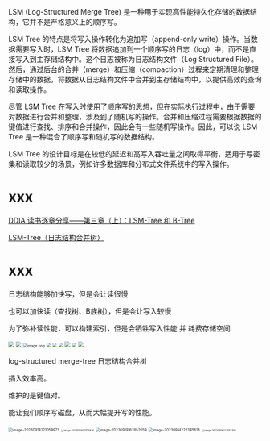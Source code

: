 LSM (Log-Structured Merge Tree) 是一种用于实现高性能持久化存储的数据结构，它并不是严格意义上的顺序写。

LSM Tree 的特点是将写入操作转化为追加写（append-only write）操作。当数据需要写入时，LSM Tree 将数据追加到一个顺序写的日志（log）中，而不是直接写入到主存储结构中。这个日志被称为日志结构文件（Log Structured File）。然后，通过后台的合并（merge）和压缩（compaction）过程来定期清理和整理存储中的数据，将数据从日志结构文件中合并到主存储结构中，以提供高效的查询和读取操作。

尽管 LSM Tree 在写入时使用了顺序写的思想，但在实际执行过程中，由于需要对数据进行合并和整理，涉及到了随机写的操作。合并和压缩过程需要根据数据的键值进行查找、排序和合并操作，因此会有一些随机写操作。因此，可以说 LSM Tree 是一种混合了顺序写和随机写的数据结构。

LSM Tree 的设计目标是在较低的延迟和高写入吞吐量之间取得平衡，适用于写密集和读取较少的场景，例如许多数据库和分布式文件系统中的写入操作。

# xxx

[DDIA 读书逐章分享——第三章（上）：LSM-Tree 和 B-Tree](https://www.bilibili.com/video/BV1mL411P72H/?spm_id_from=333.337.search-card.all.click&vd_source=e293618b61bc2e8257f8e5b2ea454d76)

[LSM-Tree（日志结构合并树）](https://www.bilibili.com/video/BV1Zz4y1r7BJ/?spm_id_from=333.337.search-card.all.click&vd_source=e293618b61bc2e8257f8e5b2ea454d76)

# xxx

日志结构能够加快写，但是会让读很慢

也可以加快读（查找树、B族树），但是会让写入较慢

为了弥补读性能，可以构建索引，但是会牺牲写入性能 并 耗费存储空间

<img src="https://p.sda1.dev/13/dd1d2eb8bf994e890e351f42f16bf8d1/image.png" style="zoom: 67%;" />

<img src="https://p.sda1.dev/13/d1faef101c03dd1c16843c9c6fde379c/image.png" style="zoom:67%;" />

<img src="https://p.sda1.dev/13/a0c52b1bbf5a0210225858decaa82878/image.png" alt="image.png" style="zoom:50%;" />

<img src="https://p.sda1.dev/13/18becfe5d595931293c1cbb1c0f95d77/yuWCrQQwkx.png$" style="zoom:50%;" />

<img src="https://p.sda1.dev/13/3ae9089a0c6fe41680892aa6c94a39a4/qsqq8e2oHR.png" style="zoom:50%;" />

<img src="https://p.sda1.dev/13/690f20ac6c53e29eb9d0f86df7334c04/94pI4c3g4J.png" style="zoom:50%;" />

<img src="https://p.sda1.dev/13/8b04f83a40c5cc4953aa8a60b02888a7/7EJsevwPUJ.png" style="zoom:67%;" />

<img src="https://p.sda1.dev/13/9a0e49545123bf4ab3245f125bfc3795/rb9bVQUbB5.png" style="zoom:50%;" />

<img src="https://p.sda1.dev/13/2fb183dfd2d044066a126fe29fdb9021/AAZDGyy271.png" style="zoom:67%;" />



log-structured merge-tree 日志结构合并树

插入效率高。

维护的是键值对。

能让我们顺序写磁盘，从而大幅提升写的性能。

<img src="C:\Note\x.附件夹\image-20230914221059973.png" alt="image-20230914221059973" style="zoom:50%;" />

<img src="C:\Note\x.附件夹\image-20230914221131474.png" alt="image-20230914221131474" style="zoom:33%;" />

<img src="C:\Note\x.附件夹\image-20230919162852659.png" alt="image-20230919162852659" style="zoom:50%;" />

<img src="C:\Note\x.附件夹\image-20230914222345618.png" alt="image-20230914222345618" style="zoom:50%;" />

<img src="C:\Note\x.附件夹\image-20230914222659394.png" alt="image-20230914222659394" style="zoom:33%;" />
